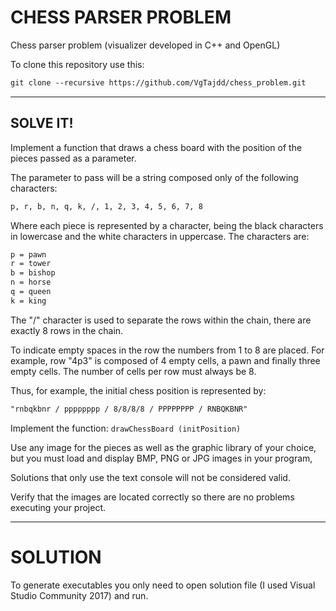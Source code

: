 # CHESS PARSER PROBLEM
Chess parser problem (visualizer developed in C++ and OpenGL)

To clone this repository use this:

``` txt
git clone --recursive https://github.com/VgTajdd/chess_problem.git
```
___

## SOLVE IT!

Implement a function that draws a chess board with the position of the pieces passed as a parameter.

The parameter to pass will be a string composed only of the following characters:

``` txt
p, r, b, n, q, k, /, 1, 2, 3, 4, 5, 6, 7, 8
```

Where each piece is represented by a character, being the black characters in lowercase and the white characters in uppercase. The characters are:

``` txt
p = pawn
r = tower
b = bishop
n = horse
q = queen
k = king
```

The "/" character is used to separate the rows within the chain, there are exactly 8 rows in the chain.

To indicate empty spaces in the row the numbers from 1 to 8 are placed. For example, row "4p3" is composed of 4 empty cells, a pawn and finally three empty cells. The number of cells per row must always be 8.

Thus, for example, the initial chess position is represented by:

``` txt
"rnbqkbnr / pppppppp / 8/8/8/8 / PPPPPPPP / RNBQKBNR"
```

Implement the function: ```drawChessBoard (initPosition)```

Use any image for the pieces as well as the graphic library of your choice, but you must load and display BMP, PNG or JPG images in your program,

Solutions that only use the text console will not be considered valid.

Verify that the images are located correctly so there are no problems executing your project.

___

# SOLUTION

To generate executables you only need to open solution file (I used Visual Studio Community 2017) and run.

